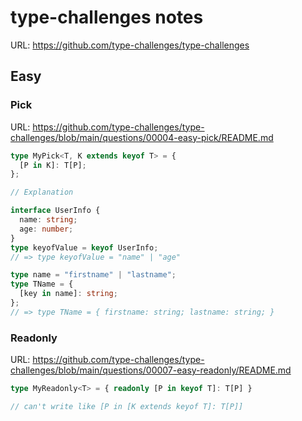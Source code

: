 # type-challenges notes
URL: https://github.com/type-challenges/type-challenges

## Easy

### Pick
URL: https://github.com/type-challenges/type-challenges/blob/main/questions/00004-easy-pick/README.md
```ts
type MyPick<T, K extends keyof T> = {
  [P in K]: T[P];
};

// Explanation

interface UserInfo {
  name: string;
  age: number;
}
type keyofValue = keyof UserInfo;
// => type keyofValue = "name" | "age"

type name = "firstname" | "lastname";
type TName = {
  [key in name]: string;
};
// => type TName = { firstname: string; lastname: string; }
```

### Readonly
URL: https://github.com/type-challenges/type-challenges/blob/main/questions/00007-easy-readonly/README.md
```ts
type MyReadonly<T> = { readonly [P in keyof T]: T[P] }

// can't write like [P in [K extends keyof T]: T[P]]
```
